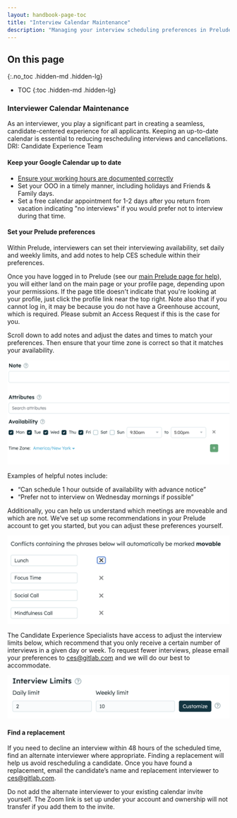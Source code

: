 ```yaml
---
layout: handbook-page-toc
title: "Interview Calendar Maintenance"
description: "Managing your interview scheduling preferences in Prelude"
---
```


## On this page
{:.no_toc .hidden-md .hidden-lg}

- TOC
{:toc .hidden-md .hidden-lg}

### Interviewer Calendar Maintenance

As an interviewer, you play a significant part in creating a seamless, candidate-centered experience for all applicants. Keeping an up-to-date calendar is essential to reducing rescheduling interviews and cancellations.
DRI: Candidate Experience Team


#### Keep your Google Calendar up to date
  - [Ensure your working hours are documented correctly](https://support.google.com/calendar/answer/7638168?hl=en&co=GENIE.Platform%3DDesktop)
  - Set your OOO in a timely manner, including holidays and Friends & Family days. 
  - Set a free calendar appointment for 1-2 days after you return from vacation indicating "no interviews" if you would prefer not to interview during that time.

#### Set your Prelude preferences
Within Prelude, interviewers can set their interviewing availability, set daily and weekly limits, and add notes to help CES schedule within their preferences. 

Once you have logged in to Prelude (see our 
[main Prelude page for help](../index.html#logging-in-to-prelude)), you will
either land on the main page or your profile page, depending upon your
permissions. If the page title doesn't indicate that you're looking at your profile,
just click the profile link near the top right. Note also that if you cannot
log in, it may be because you do not have a Greenhouse account, which is
required. Please submit an Access Request if this is the case for you.

Scroll down to add notes and adjust the dates and times to match your preferences. Then ensure that your time zone is correct so that it matches your availability. 

![availability-request-form-image](./Availability.png)


Examples of helpful notes include: 
 - “Can schedule 1 hour outside of availability with advance notice”
 - “Prefer not to interview on Wednesday mornings if possible”



Additionally, you can help us understand which meetings are moveable and which are not. We’ve set up some recommendations in your Prelude account to get you started, but you can adjust these preferences yourself. 

![availability-request-form-image](./Conflicts.png)


The Candidate Experience Specialists have access to adjust the interview limits below, which recommend that you only receive a certain number of interviews in a given day or week. To request fewer interviews, please email your preferences to ces@gitlab.com and we will do our best to accommodate. 

![daily-and-weekly-limits-screenshot](./Limits.png)


#### Find a replacement
If you need to decline an interview within 48 hours of the scheduled time, find an alternate interviewer where appropriate. Finding a replacement will help us avoid rescheduling a candidate. Once you have found a replacement, email the candidate’s name and replacement interviewer to ces@gitlab.com.

Do not add the alternate interviewer to your existing calendar invite yourself. The Zoom link is set up under your account and ownership will not transfer if you add them to the invite. 
